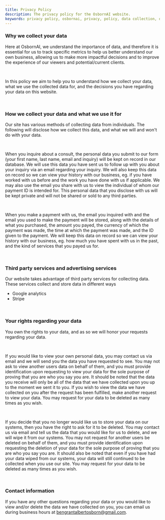 ```yaml
---
title: Privacy Policy
description: The privacy policy for the OsbornAI website.
keywords: privacy policy, osbornai, privacy, policy, data collection, data privacy
---
```


### Why we collect your data
Here at OsbornAI, we understand the importance of data, and therefore it is essential for us to track specific metrics to help us better understand our own business, allowing us to make more impactful decisions and to improve the experience of our viewers and potential/current clients.

<br />

In this policy we aim to help you to understand how we collect your data, what we use the collected data for, and the decisions you have regarding your data on this website.

<br />

### How we collect your data and what we use it for
Our site has various methods of collecting data from individuals. The following will disclose how we collect this data, and what we will and won't do with your data.

<br />

When you inquire about a consult, the personal data you submit to our form (your first name, last name, email and inquiry) will be kept on record in our database. We will use this data you have sent us to follow up with you about your inquiry via an email regarding your inquiry. We will also keep this data on record so we can view your history with our business, eg. if you have worked with us before and the work you have done with us if applicable. We may also use the email you share with us to view the individual of whom our payment ID is intended for. This personal data that you disclose with us will be kept private and will not be shared or sold to any third parties.

<br />

<!-- How will this data be stored and where? -->
<!-- We also store additional information along with this -->
<!-- How am I disclosing this data with other companies -->
When you make a payment with us, the email you inquired with and the email you used to make the payment will be stored, along with the details of what you purchased, the amount you payed, the currency of which the payment was made, the time at which the payment was made, and the ID given to the payment. We will keep this data on record so we can view your history with our business, eg. how much you have spent with us in the past, and the kind of services that you payed us for. 
<!-- "We will never store your card but stripe will" -->

<br />

<!-- Working on this one -->
### Third party services and advertising services
Our website takes advantage of third party services for collecting data. These services collect and store data in different ways

 - Google analytics
 - Stripe

<br />

### Your rights regarding your data
You own the rights to your data, and as so we will honor your requests regarding your data. 

<br />

If you would like to view your own personal data, you may contact us via email and we will send you the data you have requested to see. You may not ask to view another users data on behalf of them, and you must provide identification upon requesting to view your data for the sole purpose of proving that you are who you say you are. It should be noted that the data you receive will only be all of the data that we have collected upon you up to the moment we sent it to you. If you wish to view the data we have collected on you after the request has been fulfilled, make another request to view your data. You may request for your data to be deleted as many times as you wish.

<br />

If you decide that you no longer would like us to store your data on our systems, then you have the right to ask for it to be deleted. You may contact us via email and tell us the data that you would like for us to delete, and we will wipe it from our systems. You may not request for another users be deleted on behalf of them, and you must provide identification upon requesting the deletion of your data for the sole purpose of proving that you are who you say you are. It should also be noted that even if you have had your data wiped from our systems, your data will still continued to be collected when you use our site. You may request for your data to be deleted as many times as you wish.
<!-- How can I provide options for no data collection mode? -->

<br />

### Contact information
If you have any other questions regarding your data or you would like to view and/or delete the data we have collected on you, you can email us during business hours at bengrantalbertosborn@gmail.com.